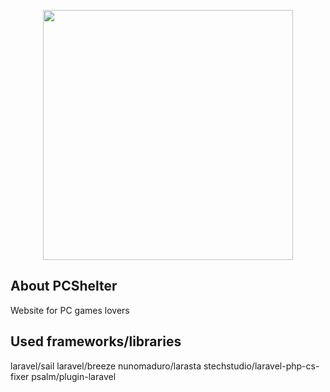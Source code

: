 <p align="center"><a href="https://laravel.com" target="_blank"><img src="https://raw.githubusercontent.com/laravel/art/master/logo-lockup/5%20SVG/2%20CMYK/1%20Full%20Color/laravel-logolockup-cmyk-red.svg" width="400"></a></p>

## About PCShelter

Website for PC games lovers

## Used frameworks/libraries

laravel/sail
laravel/breeze
nunomaduro/larasta
stechstudio/laravel-php-cs-fixer
psalm/plugin-laravel
